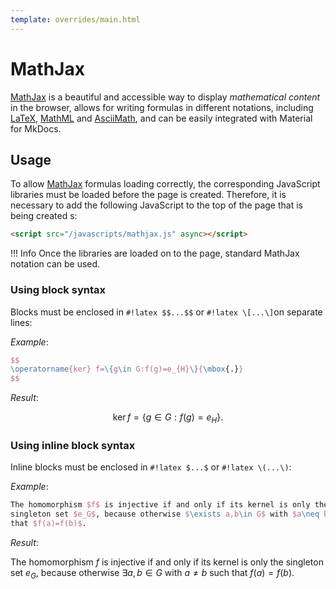 ```yaml
---
template: overrides/main.html
---
```


# MathJax

<script src="/javascripts/mathjax.js" async></script>

[MathJax][1] is a beautiful and accessible way to display _mathematical content_
in the browser, allows for writing formulas in different notations, including
[LaTeX][2], [MathML][3] and [AsciiMath][4], and can be easily integrated with
Material for MkDocs.

  [1]: https://www.mathjax.org/
  [2]: https://en.wikibooks.org/wiki/LaTeX/Mathematics
  [3]: https://en.wikipedia.org/wiki/MathML
  [4]: http://asciimath.org/

## Usage

To allow [MathJax][1] formulas loading correctly, the corresponding JavaScript libraries must be loaded before the page is created. Therefore, it is necessary to add the following JavaScript to the top of the page that is being created s:

``` html
<script src="/javascripts/mathjax.js" async></script>
```

!!! Info
    Once the libraries are loaded on to the page, standard MathJax notation can be used.

### Using block syntax

Blocks must be enclosed in `#!latex $$...$$` or `#!latex \[...\]`on separate lines:

_Example_:

``` latex
$$
\operatorname{ker} f=\{g\in G:f(g)=e_{H}\}{\mbox{.}}
$$
```

_Result_:

$$
\operatorname{ker} f=\{g\in G:f(g)=e_{H}\}{\mbox{.}}
$$

### Using inline block syntax

Inline blocks must be enclosed in `#!latex $...$` or `#!latex \(...\)`:

_Example_:

``` latex
The homomorphism $f$ is injective if and only if its kernel is only the 
singleton set $e_G$, because otherwise $\exists a,b\in G$ with $a\neq b$ such 
that $f(a)=f(b)$.
```

_Result_:

The homomorphism $f$ is injective if and only if its kernel is only the
singleton set $e_G$, because otherwise $\exists a,b\in G$ with $a\neq b$ such
that $f(a)=f(b)$.
